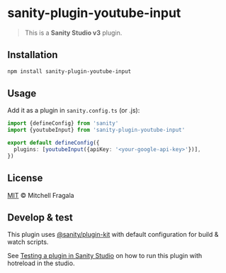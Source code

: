 # sanity-plugin-youtube-input

> This is a **Sanity Studio v3** plugin.

## Installation

```sh
npm install sanity-plugin-youtube-input
```

## Usage

Add it as a plugin in `sanity.config.ts` (or .js):

```ts
import {defineConfig} from 'sanity'
import {youtubeInput} from 'sanity-plugin-youtube-input'

export default defineConfig({
  plugins: [youtubeInput({apiKey: '<your-google-api-key>'})],
})
```

## License

[MIT](LICENSE) © Mitchell Fragala

## Develop & test

This plugin uses [@sanity/plugin-kit](https://github.com/sanity-io/plugin-kit)
with default configuration for build & watch scripts.

See [Testing a plugin in Sanity Studio](https://github.com/sanity-io/plugin-kit#testing-a-plugin-in-sanity-studio)
on how to run this plugin with hotreload in the studio.
